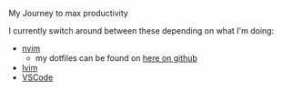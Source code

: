 My Journey to max productivity

I currently switch around between these depending on what I'm doing:
- [nvim](https://neovim.io/)
	- my dotfiles can be found on [here on github](https://github.com/kataqatsi/.dotfiles)
- [lvim](https://www.lunarvim.org/)
- [VSCode](https://code.visualstudio.com/)
